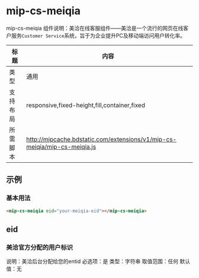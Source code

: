 # mip-cs-meiqia

mip-cs-meiqia 组件说明：美洽在线客服组件——美洽是一个流行的网页在线客户服务`Customer Service`系统，旨于为企业提升PC及移动端访问用户转化率。

标题|内容
----|----
类型|通用
支持布局|responsive,fixed-height,fill,container,fixed
所需脚本|http://mipcache.bdstatic.com/extensions/v1/mip-cs-meiqia/mip-cs-meiqia.js

## 示例

### 基本用法
```html
<mip-cs-meiqia eid="your-meiqia-eid"></mip-cs-meiqia>
```

## eid

### 美洽官方分配的用户标识

说明：美洽后台分配给您的entid
必选项：是
类型：字符串
取值范围：任何
默认值：无
